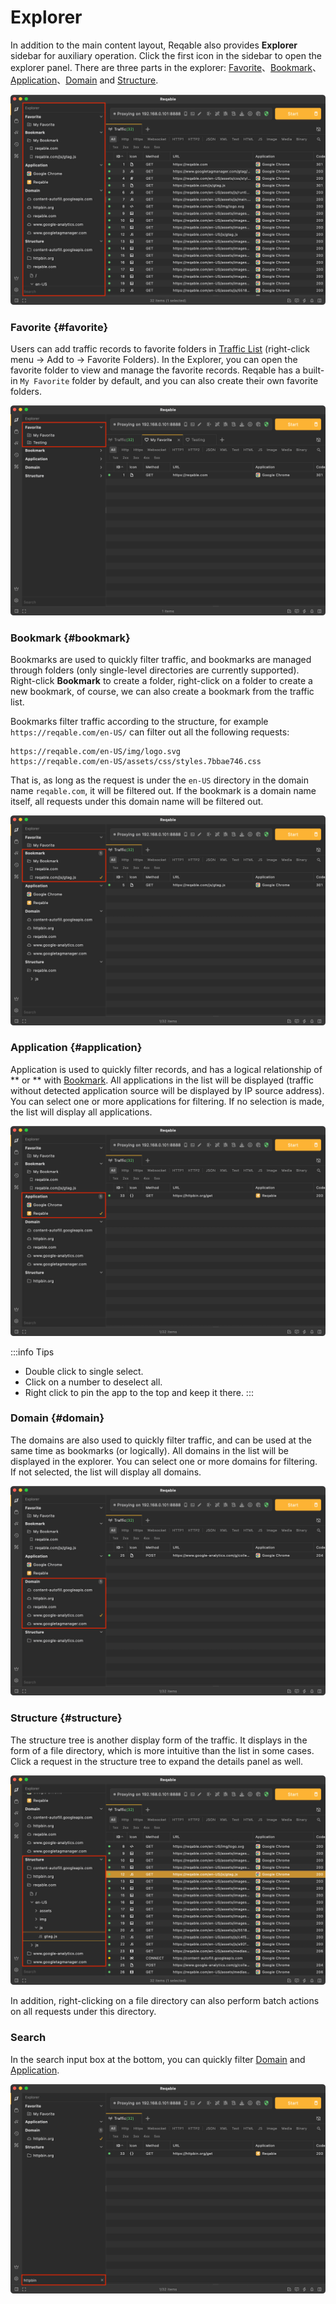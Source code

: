 # Explorer

In addition to the main content layout, Reqable also provides **Explorer** sidebar for auxiliary operation. Click the first icon in the sidebar to open the explorer panel. There are three parts in the explorer: [Favorite](#favorite)、[Bookmark](#bookmark)、[Application](#application)、[Domain](#domain) and [Structure](#structure).

![](arts/explorer_01.png)

### Favorite {#favorite}

Users can add traffic records to favorite folders in [Traffic List](./list) (right-click menu -> Add to -> Favorite Folders). In the Explorer, you can open the favorite folder to view and manage the favorite records. Reqable has a built-in `My Favorite` folder by default, and you can also create their own favorite folders.

![](arts/explorer_02.png)

### Bookmark {#bookmark}

Bookmarks are used to quickly filter traffic, and bookmarks are managed through folders (only single-level directories are currently supported). Right-click **Bookmark** to create a folder, right-click on a folder to create a new bookmark, of course, we can also create a bookmark from the traffic list.

Bookmarks filter traffic according to the structure, for example `https://reqable.com/en-US/` can filter out all the following requests:

```
https://reqable.com/en-US/img/logo.svg
https://reqable.com/en-US/assets/css/styles.7bbae746.css
```

That is, as long as the request is under the `en-US` directory in the domain name `reqable.com`, it will be filtered out. If the bookmark is a domain name itself, all requests under this domain name will be filtered out.

![](arts/explorer_03.png)

### Application {#application}

Application is used to quickly filter records, and has a logical relationship of ** or ** with [Bookmark](#bookmark). All applications in the list will be displayed (traffic without detected application source will be displayed by IP source address). You can select one or more applications for filtering. If no selection is made, the list will display all applications.

![](arts/explorer_04.png)

:::info Tips
- Double click to single select.
- Click on a number to deselect all.
- Right click to pin the app to the top and keep it there.
:::

### Domain {#domain}

The domains are also used to quickly filter traffic, and can be used at the same time as bookmarks (or logically). All domains in the list will be displayed in the explorer. You can select one or more domains for filtering. If not selected, the list will display all domains.

![](arts/explorer_05.png)

### Structure {#structure}

The structure tree is another display form of the traffic. It displays in the form of a file directory, which is more intuitive than the list in some cases. Click a request in the structure tree to expand the details panel as well.

![](arts/explorer_06.png)

In addition, right-clicking on a file directory can also perform batch actions on all requests under this directory.

### Search

In the search input box at the bottom, you can quickly filter [Domain](#domain) and [Application](#application).

![](arts/explorer_07.png)